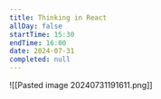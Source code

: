 ```yaml
---
title: Thinking in React
allDay: false
startTime: 15:30
endTime: 16:00
date: 2024-07-31
completed: null
---
```

![[Pasted image 20240731191611.png]]
